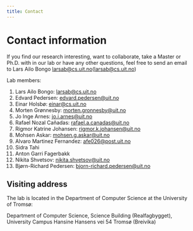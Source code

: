 ```yaml
---
title: Contact
---
```


# Contact information

If you find our research interesting, want to collaborate, take a Master or Ph.D. with in our lab or have any other questions, feel free to send an email to Lars Ailo Bongo <larsab@cs.uit.no>(larsab@cs.uit.no)

Lab members:
1. Lars Ailo Bongo:  larsab@cs.uit.no
2. Edvard Pedersen: edvard.pedersen@uit.no
3. Einar Holsbø: einar@cs.uit.no
4. Morten Grønnesby: morten.gronnesby@uit.no
5. Jo Inge Arnes: jo.i.arnes@uit.no
6. Rafael Nozal Cañadas: rafael.a.canadas@uit.no
7. Rigmor Katrine Johansen: rigmor.k.johansen@uit.no
7. Mohsen Askar: mohsen.g.askar@uit.no
8. Alvaro Martinez Fernandez: afe026@post.uit.no
8. Sidra Tahi
8. Anton Garri Fagerbakk
9. Nikita Shvetsov: nikita.shvetsov@uit.no
10. Bjørn-Richard Pedersen: bjorn-richard.pedersen@uit.no
   
## Visiting address

The lab is located in the Department of Computer Science at the University of Tromsø:

Department of Computer Science,
Science Building (Realfagbygget), 
University Campus
Hansine Hansens vei 54
Tromsø (Breivika)

